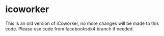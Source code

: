 icoworker
=========

This is an old version of iCoworker, no more changes will be made to this code. Please use code from facebooksdk4 branch if needed.
